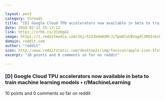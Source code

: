 ```yaml
---

layout: post
category: threads
title: "[D] Google Cloud TPU accelerators now available in beta to train machine learning models"
date: 2018-02-12 15:13:12
link: https://vrhk.co/2CeOg41
image: https://i.redditmedia.com/2Gjr5333bUm6SMrJiTpmDCuCBVagdl3ROIvbcE0UWD4.jpg?w=320&s=a09e3059a63590fc59c29a9ade1abc5b
domain: reddit.com
author: "reddit"
icon: http://www.redditstatic.com/desktop2x/img/favicon/apple-icon-57x57.png
excerpt: "10 points and 0 comments so far on reddit"

---
```


### [D] Google Cloud TPU accelerators now available in beta to train machine learning models • r/MachineLearning

10 points and 0 comments so far on reddit